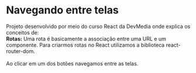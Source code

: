 # Navegando entre telas

  Projeto desenvolvido por meio do curso React da DevMedia onde explica os conceitos de: <br>
  <strong>Rotas:</strong> Uma rota é basicamente a associação entre uma URL e um componente. Para criarmos rotas no React utilizamos a biblioteca react-router-dom.
  <br><br>
  Ao clicar em um dos botões navegamos entre as telas.
